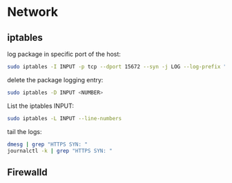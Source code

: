 # Network

## iptables
log package in specific port of the host:
```bash
sudo iptables -I INPUT -p tcp --dport 15672 --syn -j LOG --log-prefix "HTTPS SYN: "
```

delete the package logging entry:
```bash
sudo iptables -D INPUT <NUMBER>
```

List the iptables INPUT:
```bash
sudo iptables -L INPUT --line-numbers
```

tail the logs:
```bash
dmesg | grep "HTTPS SYN: "
journalctl -k | grep "HTTPS SYN: "
```

## Firewalld

